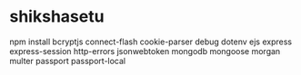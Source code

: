 # shikshasetu
npm install bcryptjs connect-flash cookie-parser debug dotenv ejs express express-session http-errors jsonwebtoken mongodb mongoose morgan multer passport passport-local


